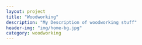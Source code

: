 ```yaml
---
layout: project
title: "Woodworking"
description: "My Description of woodworking stuff"
header-img: "img/home-bg.jpg"
category: woodworking
---
```

